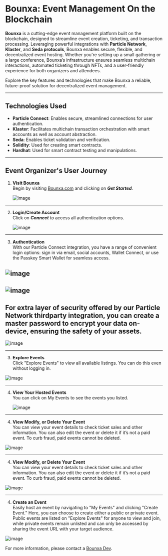 # Bounxa: Event Management On the Blockchain

**Bounxa** is a cutting-edge event management platform built on the blockchain, designed to streamline event creation, ticketing, and transaction processing. Leveraging powerful integrations with **Particle Network**, **Klaster**, and **Seda protocols**, Bounxa enables secure, flexible, and decentralized event hosting. Whether you're setting up a small gathering or a large conference, Bounxa’s infrastructure ensures seamless multichain interactions, automated ticketing through NFTs, and a user-friendly experience for both organizers and attendees.

Explore the key features and technologies that make Bounxa a reliable, future-proof solution for decentralized event management.

---

## Technologies Used
- **Particle Connect**: Enables secure, streamlined connections for user authentication.
- **Klaster**: Facilitates multichain transaction orchestration with smart accounts as well as account abstraction.
- **Seda**: Enables ticket validation and verification.
- **Solidity**: Used for creating smart contracts.
- **Hardhat**: Used for smart contract testing and manipulations. 

---



## Event Organizer's User Journey

1. **Visit Bounxa**  
   Begin by visiting [Bounxa.com](https://bounxa.com) and clicking on ***Get Started***.

   ![image](https://github.com/user-attachments/assets/fce0c3b0-e34b-409f-a8fc-7a21427c3adf)
---
2. **Login/Create Account**  
   Click on ***Connect*** to access all authentication options.

   ![image](https://github.com/user-attachments/assets/ce726b7f-7c0a-44bc-b9db-4acc90598c19)
---
3. **Authentication**  
   With our Particle Connect integration, you have a range of convenient login options: sign in via email, social accounts, Wallet Connect, or use the Passkey Smart Wallet for seamless access.
   
  ![image](https://github.com/user-attachments/assets/d3dfcda2-a761-4dad-8ccb-76d72a44fe7c)
---
![image](https://github.com/user-attachments/assets/c62836a3-36ae-4d37-846e-bac95ca50759)
---
**For extra layer of security offered by our Particle Network thirdparty integration, you can create a master password to encrypt your data on-device, ensuring the safety of your assets.**
---
![image](https://github.com/user-attachments/assets/5ed51653-ac59-4f7e-9d1c-6718723cc233)

  --- 
3. **Explore Events**  
   Click "Explore Events" to view all available listings. You can do this even without logging in.
   
  ![image](https://github.com/user-attachments/assets/720e0db2-eb8e-4c7c-b5c2-000c579cedfb)

 --- 

4. **View Your Hosted Events**  
   You can click on My Events to see the events you listed. 
   
   ![image](https://github.com/user-attachments/assets/96d0edbd-708a-42bf-9530-8b3b7b3109af)


--- 

4. **View Modify, or Delete Your Event**  
   You can view your event details to check ticket sales and other information. You can also edit the event or delete it if it’s not a paid event. To curb fraud, paid events cannot be deleted.

 ![image](https://github.com/user-attachments/assets/c0f691a9-c15d-4557-8a5f-9972a7d51ee2)

   
--- 

4. **View Modify, or Delete Your Event**  
   You can view your event details to check ticket sales and other information. You can also edit the event or delete it if it’s not a paid event. To curb fraud, paid events cannot be deleted.

 ![image](https://github.com/user-attachments/assets/c0f691a9-c15d-4557-8a5f-9972a7d51ee2)

   
--- 

4. **Create an Event**  
Easily host an event by navigating to "My Events" and clicking "Create Event." Here, you can choose to create either a public or private event. Public events are listed on "Explore Events" for anyone to view and join, while private events remain unlisted and can only be accessed by sharing the event URL with your target audience.

![image](https://github.com/user-attachments/assets/96873d65-9278-4197-ba6e-e66ef3e8fc82)





For more information, please contact a [Bounxa Dev](mailto:princenchiba@gmail.com).
